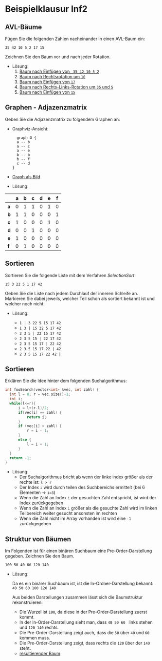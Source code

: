 # Beispielklausur Inf2

## AVL-Bäume

Fügen Sie die folgenden Zahlen nacheinander in einen AVL-Baum ein:

` 35 42 10 5 2 17 15 `

Zeichnen Sie den Baum vor und nach jeder Rotation.

- Lösung:
  1. [Baum nach Einfügen von ` 35 42 10 5 2`](https://dreampuf.github.io/GraphvizOnline/#graph%20G%20%7B%0A%20%20%20%2035%20--%2010%20%0A%20%20%20%2035%20--%2042%0A%20%20%20%2010%20--%205%20%0A%20%20%20%2010%20--%20D2%5Bstyle%3Dinvis%5D%0A%20%20%20%205%20--%202%0A%20%20%20%205%20--%20D1%5Bstyle%3Dinvis%5D%0A%20%20%20%20%0A%20%20%20%20D1%5Bstyle%3Dinvis%5D%0A%20%20%20%20D2%5Bstyle%3Dinvis%5D%0A%7D)
  2. [Baum nach Rechtsrotation um `10`](https://dreampuf.github.io/GraphvizOnline/#graph%20G%20%7B%0A%20%20%20%2035%20--%205%20%0A%20%20%20%2035%20--%2042%0A%20%20%20%205%20--%202%0A%20%20%20%205%20--%2010%0A%20%20%20%20D1%5Bstyle%3Dinvis%5D%0A%20%20%20%20D2%5Bstyle%3Dinvis%5D%0A%7D)
  3. [Baum nach Einfügen von `17`](https://dreampuf.github.io/GraphvizOnline/#graph%20G%20%7B%0A%20%20%20%2035%20--%205%20%0A%20%20%20%2035%20--%2042%0A%20%20%20%205%20--%202%0A%20%20%20%205%20--%2010%0A%20%20%20%2010%20--%20D1%5Bstyle%3Dinvis%5D%0A%20%20%20%2010%20--%2017%0A%20%20%20%20D1%5Bstyle%3Dinvis%5D%0A%20%20%20%20D2%5Bstyle%3Dinvis%5D%0A%7D)
  4. [Baum nach Rechts-Links-Rotation um `35` und `5`](https://dreampuf.github.io/GraphvizOnline/#graph%20G%20%7B%0A%20%20%20%2010%20--%205%20%0A%20%20%20%2010%20--%2035%0A%20%20%20%2035%20--%2017%0A%20%20%20%2035%20--%2042%20%0A%20%20%20%205%20--%202%0A%20%20%20%205%20--%20D1%5Bstyle%3Dinvis%5D%0A%0A%20%20%20%20D1%5Bstyle%3Dinvis%5D%0A%20%20%20%20D2%5Bstyle%3Dinvis%5D%0A%7D)
  5. [Baum nach Einfügen von `15`](https://dreampuf.github.io/GraphvizOnline/#graph%20G%20%7B%0A%20%20%20%2010%20--%205%20%0A%20%20%20%2010%20--%2035%0A%20%20%20%2035%20--%2017%0A%20%20%20%2035%20--%2042%20%0A%20%20%20%205%20--%202%0A%20%20%20%205%20--%20D1%5Bstyle%3Dinvis%5D%0A%20%20%20%2017%20--%2015%0A%20%20%20%2017%20--%20D2%5Bstyle%3Dinvis%5D%0A%0A%20%20%20%20D1%5Bstyle%3Dinvis%5D%0A%20%20%20%20D2%5Bstyle%3Dinvis%5D%0A%7D)


## Graphen - Adjazenzmatrix

Geben Sie die Adjazenzmatrix zu folgendem Graphen an:

- Graphviz-Ansicht:
  ```
    graph G {
    a -- b
    a -- c
    a -- e
    b -- b
    b -- f
    c -- d
  }
  ```
- [Graph als Bild](https://dreampuf.github.io/GraphvizOnline/#graph%20G%20%7B%0A%20%20a%20--%20b%0A%20%20a%20--%20c%0A%20%20a%20--%20e%0A%20%20b%20--%20b%0A%20%20b%20--%20f%0A%20%20c%20--%20d%0A%7D)

- Lösung:

|       |  a  |  b  |  c  |  d  |  e  |  f  |
| ----- | --- | --- | --- | --- | --- | --- |
| **a** | 0 | 1 | 1 | 0 | 1 | 0 |
| **b** | 1 | 1 | 0 | 0 | 0 | 1 |
| **c** | 1 | 0 | 0 | 0 | 1 | 0 |
| **d** | 0 | 0 | 1 | 0 | 0 | 0 |
| **e** | 1 | 0 | 0 | 0 | 0 | 0 |
| **f** | 0 | 1 | 0 | 0 | 0 | 0 |****


## Sortieren

Sortieren Sie die folgende Liste mit dem Verfahren *SelectionSort*:

` 15 3 22 5 1 17 42  `

Geben Sie die Liste nach jedem Durchlauf der inneren Schleife an.
Markieren Sie dabei jeweils, welcher Teil schon als sortiert bekannt ist und welcher noch nicht.

- Lösung:

  * ` 1 | 3 22 5 15 17 42 `
  * ` 1 3 | 15 22 5 17 42 `
  * ` 2 3 5 | 22 15 17 42 `
  * ` 2 3 5 15 | 22 17 42 `
  * ` 2 3 5 15 17 | 22 42 `
  * ` 2 3 5 15 17 22 | 42 `
  * ` 2 3 5 15 17 22 42 | `



## Sortieren

Erklären Sie die Idee hinter dem folgenden Suchalgorithmus:
```cpp
int fooSearch(vector<int> &vec, int zahl) {
  int l = 0, r = vec.size()-1;
  int i;
  while(l<=r){
      i = l+(r-l)/2;
      if(vec[i] == zahl) {
          return i;
      }
      if (vec[i] > zahl) {
          r = i - 1;
      }
      else {
          l = i + 1;
      }
  }
  return -1;
}
```

- Lösung:
  - Der Suchalgorithmus bricht ab wenn der linke index größer als der rechte ist:  `l > r`
  - Der Index `i` wird durch teilen des Suchbereichs ermittelt (bei 6 Elementen -> `i=3`)
  - Wenn die Zahl an Index `i` der gesuchten Zahl entspricht, ist wird der Index zurückgegeben
  - Wenn die Zahl an Index `i` größer als die gesuchte Zahl wird im linken Teilbereich weiter gesucht ansonsten im rechten
  - Wenn die Zahl nicht im Array vorhanden ist wird eine `-1` zurückgegeben

## Struktur von Bäumen

Im Folgenden ist für einen binären Suchbaum eine Pre-Order-Darstellung gegeben. Zeichnen Sie den Baum.

` 100 50 40 60 120 140 `

- Lösung:

  Da es ein binärer Suchbaum ist, ist die In-Ordner-Darstellung bekannt:
    ` 40 50 60 100 120 140 `

  Aus beiden Darstellungen zusammen lässt sich die Baumstruktur rekonstruieren:

  - Die Wurzel ist `100`, da diese in der Pre-Order-Darstellung zuerst kommt.
  - In der In-Order-Darstellung sieht man, dass `40 50 60 ` links stehen und `120 140` rechts.
  - Die Pre-Order-Darstellung zeigt auch, dass die `50` über `40` und `60` kommen muss.
  - Die Pre-Order-Darstellung zeigt, dass rechts die `120` über der `140` steht.
  - [resultierender Baum](https://dreampuf.github.io/GraphvizOnline/#graph%20G%20%7B%0A%20%20%20%20100%20--%2050%0A%20%20%20%20100%20--%20D2%5Bstyle%3Dinvis%5D%0A%20%20%20%2050%20--%2040%0A%20%20%20%2050%20--%2060%0A%20%20%20%2060%20--%20D2%5Bstyle%3Dinvis%5D%0A%20%20%20%20100%20--%20120%0A%20%20%20%20120%20--%20D1%5Bstyle%3Dinvis%5D%0A%20%20%20%20120%20--%20140%0A%20%20%20%20%0A%20%20%20%20D1%5Bstyle%3Dinvis%5D%0A%20%20%20%20D2%5Bstyle%3Dinvis%5D%0A%7D)
